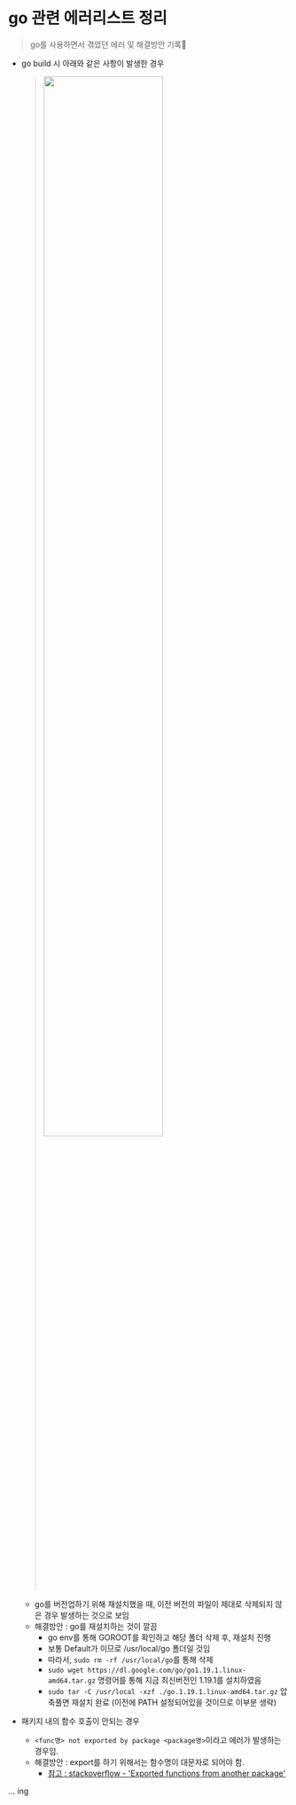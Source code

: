 # go 관련 에러리스트 정리
> go를 사용하면서 겪었던 에러 및 해결방안 기록📝

+ go build 시 아래와 같은 사항이 발생한 경우
  > <img src="https://user-images.githubusercontent.com/72974863/191879872-a06fc911-e2ca-4b9a-b903-59e9395002a6.png" width=70% height=70%>
  + go를 버전업하기 위해 재설치했을 때, 이전 버전의 파일이 제대로 삭제되지 않은 경우 발생하는 것으로 보임
  + 해결방안 : go를 재설치하는 것이 깔끔
     + go env를 통해 GOROOT를 확인하고 해당 폴더 삭제 후, 재설치 진행
     + 보통 Default가 이므로 /usr/local/go 폴더일 것임
     + 따라서, `sudo rm -rf /usr/local/go`를 통해 삭제
     + `sudo wget https://dl.google.com/go/go1.19.1.linux-amd64.tar.gz` 명령어를 통해 지금 최신버전인 1.19.1를 설치하였음
     + `sudo tar -C /usr/local -xzf ./go.1.19.1.linux-amd64.tar.gz` 압축풀면 재설치 완료 (이전에 PATH 설정되어있을 것이므로 이부분 생략)

+ 패키지 내의 함수 호출이 안되는 경우
   + ```<func명> not exported by package <package명>```이라고 에러가 발생하는 경우임.   
   + 해결방안 : export를 하기 위해서는 함수명이 대문자로 되어야 함.
      + [참고 : stackoverflow - 'Exported functions from another package'](https://stackoverflow.com/questions/50079815/exported-functions-from-another-package)      





... ing
